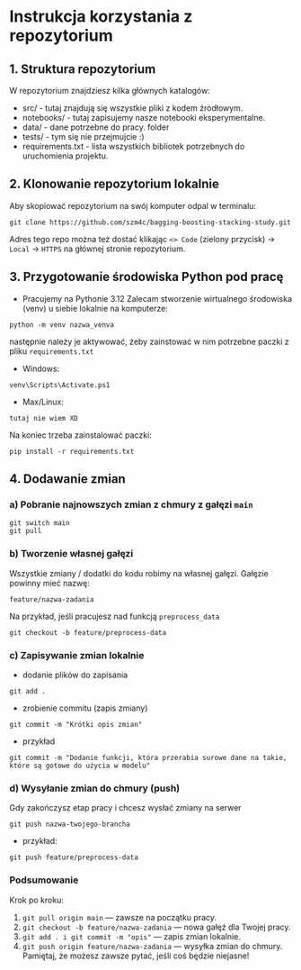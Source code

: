 # Instrukcja korzystania z repozytorium

## 1. Struktura repozytorium

W repozytorium znajdziesz kilka głównych katalogów:
- src/ - tutaj znajdują się wszystkie pliki z kodem źródłowym.
- notebooks/ - tutaj zapisujemy nasze notebooki eksperymentalne.
- data/ - dane potrzebne do pracy. folder
- tests/ - tym się nie przejmujcie :)
- requirements.txt - lista wszystkich bibliotek potrzebnych do uruchomienia projektu.

## 2. Klonowanie repozytorium lokalnie

Aby skopiować repozytorium na swój komputer odpal w terminalu:
```
git clone https://github.com/szm4c/bagging-boosting-stacking-study.git
```
Adres tego repo można też dostać klikając `<> Code` (zielony przycisk) -> `Local` -> `HTTPS` na głównej stronie repozytorium.

## 3. Przygotowanie środowiska Python pod pracę
- Pracujemy na Pythonie 3.12
Zalecam stworzenie wirtualnego środowiska (venv) u siebie lokalnie na komputerze:
```
python -m venv nazwa_venva
```
następnie należy je aktywować, żeby zainstować w nim potrzebne paczki z pliku `requirements.txt`
- Windows:
```
venv\Scripts\Activate.ps1
```
- Max/Linux:
```
tutaj nie wiem XD
```
Na koniec trzeba zainstalować paczki:
```
pip install -r requirements.txt
```

## 4. Dodawanie zmian
### a) Pobranie najnowszych zmian z chmury z gałęzi `main`
```
git switch main
git pull
```
### b) Tworzenie własnej gałęzi
Wszystkie zmiany / dodatki do kodu robimy na własnej gałęzi. Gałęzie powinny mieć nazwę:
```
feature/nazwa-zadania
```
Na przykład, jeśli pracujesz nad funkcją `preprocess_data`
```
git checkout -b feature/preprocess-data
```
### c) Zapisywanie zmian lokalnie
- dodanie plików do zapisania
```
git add .
```
- zrobienie commitu (zapis zmiany)
```
git commit -m "Krótki opis zmian"
```
- przykład
```
git commit -m "Dodanie funkcji, która przerabia surowe dane na takie, które są gotowe do użycia w modelu"
```
### d) Wysyłanie zmian do chmury (push)
Gdy zakończysz etap pracy i chcesz wysłać zmiany na serwer
```
git push nazwa-twojego-brancha
```
- przykład:
```
git push feature/preprocess-data
```
### Podsumowanie
Krok po kroku:
1. `git pull origin main` — zawsze na początku pracy.
2. `git checkout -b feature/nazwa-zadania` — nowa gałęź dla Twojej pracy.
3. `git add . i git commit -m "opis"` — zapis zmian lokalnie.
4. `git push origin feature/nazwa-zadania` — wysyłka zmian do chmury.
Pamiętaj, że możesz zawsze pytać, jeśli coś będzie niejasne!
